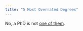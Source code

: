 ```yaml
---
title: "5 Most Overrated Degrees"
---
```


No, a PhD is not [one of them](http://careerdare.com/5-most-overrated-degrees/).
